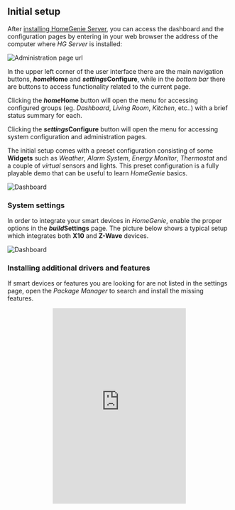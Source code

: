## Initial setup

After [installing HomeGenie Server](#/get_started), you can access the dashboard and the configuration
pages by entering in your web browser the address of the computer where *HG Server* is installed:

<div class="media-container">
    <img self="size-medium" title="Administration page url" src="images/docs/admin_page_url.jpg">
</div>

In the upper left corner of the user interface there are the main navigation buttons,
**<i class="material-icons">home</i>Home** and **<i class="material-icons">settings</i>Configure**,
while in the *bottom bar* there are buttons to access functionality related to the current page.

Clicking the **<i class="material-icons">home</i>Home** button will open the menu for accessing
configured groups (eg. *Dashboard*, *Living Room*, *Kitchen*, etc..) with a brief status summary for each.

Clicking the **<i class="material-icons">settings</i>Configure** button will open the menu for
accessing system configuration and administration pages.

The initial setup comes with a preset configuration consisting of some **Widgets** such as *Weather*, *Alarm System*, *Energy Monitor*, *Thermostat*
and a couple of *virtual* sensors and lights.
This preset configuration is a fully playable demo that can be useful to learn *HomeGenie* basics.

<div class="media-container">
    <img self="size-medium" title="Dashboard" src="images/docs/dashboard_page_01.jpg">
</div>


### System settings

In order to integrate your smart devices in *HomeGenie*, enable
the proper options in the **<i class="material-icons">build</i>Settings** page.
The picture below shows a typical setup which integrates both **X10** and **Z-Wave**
devices.

<div class="media-container">
    <img self="size-medium" title="Dashboard" src="images/docs/system_settings_01.jpg">
</div>

### Installing additional drivers and features

If smart devices or features you are looking for are not listed in the settings page,
open the *Package Manager* to search and install the missing features.

<div class="content-margin" align="center">
    <iframe self="size-medium" height="440" src="https://www.youtube.com/embed/rtqwI7s2Gv4?rel=0" frameborder="0" allowfullscreen></iframe>
</div>
